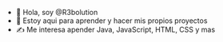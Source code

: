 - 👋 Hola, soy @R3bolution
- 🌱 Estoy aqui para aprender y hacer mis propios proyectos
- ✍ Me interesa apender Java, JavaScript, HTML, CSS y mas


<!---
R3bolution/R3bolution is a ✨ special ✨ repository because its `README.md` (this file) appears on your GitHub profile.
You can click the Preview link to take a look at your changes.
--->
